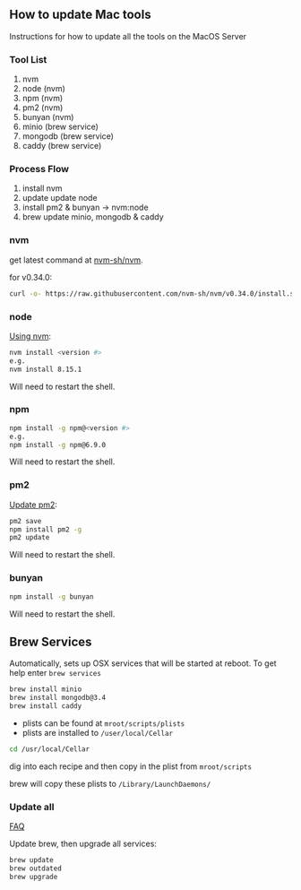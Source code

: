 ## How to update Mac tools
Instructions for how to update all the tools on the MacOS Server
### Tool List
1. nvm
2. node (nvm)
3. npm (nvm)
4. pm2 (nvm)
5. bunyan (nvm)
6. minio (brew service)
7. mongodb (brew service)
8. caddy (brew service)

### Process Flow
1. install nvm
2. update update node
3. install pm2 & bunyan -> nvm:node
4. brew update minio, mongodb & caddy

### nvm
get latest command at [nvm-sh/nvm](https://github.com/nvm-sh/nvm#installation-and-update).

for v0.34.0:
```bash
curl -o- https://raw.githubusercontent.com/nvm-sh/nvm/v0.34.0/install.sh | bash
```

### node
[Using nvm](https://github.com/nvm-sh/nvm#usage):

```bash
nvm install <version #>
e.g.
nvm install 8.15.1
```
Will need to restart the shell.

### npm
```bash
npm install -g npm@<version #>
e.g.
npm install -g npm@6.9.0
```
Will need to restart the shell.

### pm2
[Update pm2](http://pm2.keymetrics.io/docs/usage/update-pm2/):

```bash
pm2 save
npm install pm2 -g
pm2 update
```
Will need to restart the shell.

### bunyan
```bash
npm install -g bunyan
```
Will need to restart the shell.

## Brew Services
Automatically, sets up OSX services that will be started at reboot.  To get help enter `brew services`

```bash
brew install minio
brew install mongodb@3.4
brew install caddy
```
- plists can be found at `mroot/scripts/plists`
- plists are installed to `/user/local/Cellar`

```bash
cd /usr/local/Cellar
```

dig into each recipe and then copy in the plist from `mroot/scripts`

brew will copy these plists to `/Library/LaunchDaemons/`

### Update all
[FAQ](https://docs.brew.sh/FAQ)

Update brew, then upgrade all services:
```bash
brew update
brew outdated
brew upgrade
```


